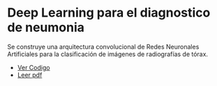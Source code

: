 # Deep Learning para el diagnostico de neumonia

Se construye una arquitectura convolucional de Redes Neuronales Artificiales para la clasificación de imágenes de radiografías de tórax.

- [Ver Codigo](cnn-para-diagnostico-de-neumonia.ipynb)
- [Leer pdf](Diagnostico_de_neumonia_mediante_aprendisaje_profundo_basado_en_imagenes.pdf)

